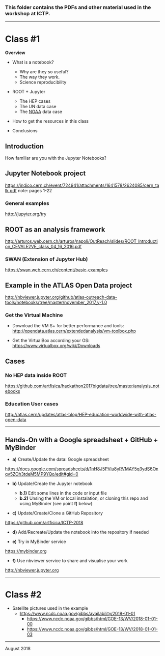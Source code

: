 ### This folder contains the PDFs and other material used in the workshop at ICTP.

-------------

# Class #1

**Overview**
* What is a notebook?
  * Why are they so useful?
  * The way they work.
  * Science reproducibility

* ROOT + Jupyter
  * The HEP cases
  * The UN data case
  * The [NOAA](http://www.noaa.gov) data case

* How to get the resources in this class
* Conclusions


## Introduction
How familiar are you with the Jupyter Notebooks?


## Jupyter Notebook project
https://indico.cern.ch/event/724941/attachments/1641578/2624085/cern_talk.pdf
note: pages 1-22


### General examples
http://jupyter.org/try


## ROOT as an analysis framework
http://arturos.web.cern.ch/arturos/napoli/OutReach/slides/ROOT_Introduction_CEVALE2VE_class_04_16_2016.pdf


### SWAN (Extension of Jupyter Hub)
https://swan.web.cern.ch/content/basic-examples


## Example in the ATLAS Open Data project
http://nbviewer.jupyter.org/github/atlas-outreach-data-tools/notebooks/tree/master/november_2017_v-1.0


### Get the Virtual Machine
* Download the VM S+ for better performance and tools:
http://opendata.atlas.cern/extendedanalysis/vm-toolbox.php


* Get the VirtualBox according your OS: 
https://www.virtualbox.org/wiki/Downloads


## Cases
### No HEP data inside ROOT
https://github.com/artfisica/hackathon2017bigdata/tree/master/analysis_notebooks


### Education User cases
http://atlas.cern/updates/atlas-blog/HEP-education-worldwide-with-atlas-open-data

-----------------------

## Hands-On with a Google spreadsheet + GitHub + MyBinder

* **a)** Create/Update the data: Google spreadsheet

https://docs.google.com/spreadsheets/d/1nH8J5PViu8yRVMAY5q3ydS6Onqv5ZOh3tdeM5MP9YQo/edit#gid=0


* **b)** Update/Create the Jupyter notebook
  * **b.1)** Edit some lines in the code or input file
  * **b.2)** Unsing the VM or local instalation, or cloning this repo and using MyBinder (see point **f)** below)

* **c)** Update/Create/Clone a GitHub Repository

https://github.com/artfisica/ICTP-2018


* **d)** Add/Recreate/Update the notebook into the repository if needed

* **e)** Try in MyBinder service

https://mybinder.org


* **f)** Use nbviewer service to share and visualise your work

http://nbviewer.jupyter.org



-----------

# Class #2


* Satellite pictures used in the example
   * https://www.ncdc.noaa.gov/gibbs/availability/2018-01-01
      * https://www.ncdc.noaa.gov/gibbs/html/GOE-13/WV/2018-01-01-00
      * https://www.ncdc.noaa.gov/gibbs/html/GOE-13/WV/2018-01-01-03

-----------
August 2018
